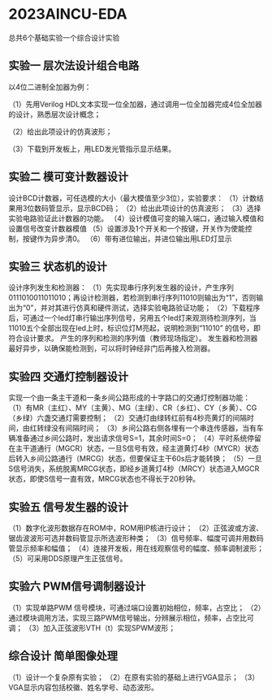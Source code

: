 # 2023AINCU-EDA
总共6个基础实验一个综合设计实验

## 实验一 层次法设计组合电路
以4位二进制全加器为例：

（1）先用Verilog HDL文本实现一位全加器，通过调用一位全加器完成4位全加器的设计，熟悉层次设计概念；

（2）给出此项设计的仿真波形；

（3）下载到开发板上，用LED发光管指示显示结果。


## 实验二  模可变计数器设计
设计BCD计数器，可任选模的大小（最大模值至少3位），实验要求：
（1）计数结果用3位数码管显示，显示BCD码；
（2）给出此项设计的仿真波形；
（3）选择实验电路验证此计数器的功能。
（4）设计模值可变的输入端口，通过输入模值和设置信号改变计数器模值
（5）设置涉及1个开关和一个按键，开关作为使能控制，按键作为异步清0。
 （6）带有进位输出，并进位输出用LED灯显示

 ## 实验三 状态机的设计
设计序列发生和检测器：
（1）先实现串行序列发生器的设计，产生序列0111010011011010；再设计检测器，若检测到串行序列11010则输出为“1”，否则输出为“0”，并对其进行仿真和硬件测试，选择实验电路验证功能；
（2）下载程序后，可通过一个led灯串行输出序列信号，另用五个led灯来观测待检测序列，当11010五个全部出现在led上时，标识位灯M亮起，说明检测到“11010” 的信号，即符合设计要求。
产生的序列和检测的序列值（教师现场指定）。
发生器和检测器最好异步，以确保能检测到，可以将时钟经非门后再接入检测器。

## 实验四 交通灯控制器设计
实现一个由一条主干道和一条乡间公路形成的十字路口的交通灯控制器功能：
（1）有MR（主红）、MY（主黄）、MG（主绿）、CR（乡红）、CY（乡黄）、CG（乡绿）六盏交通灯需要控制；
（2）交通灯由绿转红前有4秒亮黄灯的间隔时间，由红转绿没有间隔时间；
（3）乡间公路右侧各埋有一个串连传感器，当有车辆准备通过乡间公路时，发出请求信号S=1，其余时间S=0；
（4）平时系统停留在主干道通行（MGCR）状态，一旦S信号有效，经主道黄灯4秒（MYCR）状态后转入乡间公路通行（MRCG）状态，但要保证主干60s后才能转换；
（5）一旦S信号消失，系统脱离MRCG状态，即经乡道黄灯4秒（MRCY）状态进入MGCR状态，即使S信号一直有效，MRCG状态也不得长于20秒钟。

## 实验五 信号发生器的设计
（1）数字化波形数据存在ROM中，ROM用IP核进行设计；
（2）正弦波或方波、锯齿波波形可选并数码管显示所选波形种类；
（3）信号频率、幅度可调并用数码管显示频率和幅值；
（4）连接开发板，用在线观察信号的幅度、频率调制波形；
（5）可采用DDS原理产生正弦信号。

## 实验六 PWM信号调制器设计
（1）实现单路PWM 信号模块，可通过端口设置初始相位，频率，占空比；
（2）通过模块调用方法，实现三路PWM信号输出，分辨展示相位，频率，占空比可调；
（3）加入正弦波形VTH（t）实现SPWM波形；

## 综合设计 简单图像处理
（1）设计一个复杂原有实验；
（2）在原有实验的基础上进行VGA显示；
（3）VGA显示内容包括校徽、姓名学号、动态波形。

